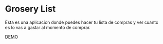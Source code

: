 # Grosery List
Esta es una aplicacion donde puedes hacer tu lista de compras y ver cuanto es lo vas a gastar al momento de comprar.

[DEMO](https://arielloza.github.io/Grosery-List/)
